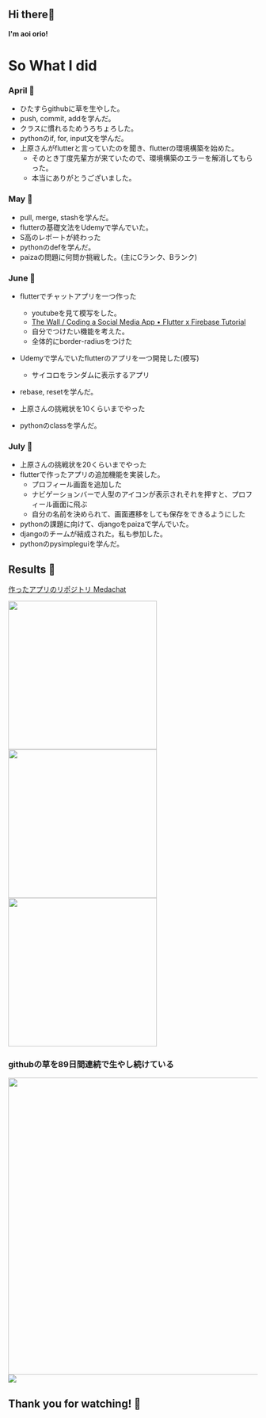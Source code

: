 ## Hi there🥞  
**I'm aoi orio!**
# So What I did
### April 🍔
- ひたすらgithubに草を生やした。
- push, commit, addを学んだ。
- クラスに慣れるためうろちょろした。
- pythonのif, for, input文を学んだ。
- 上原さんがflutterと言っていたのを聞き、flutterの環境構築を始めた。
  - そのとき丁度先輩方が来ていたので、環境構築のエラーを解消してもらった。
  - 本当にありがとうございました。
### May 🍕
- pull, merge, stashを学んだ。
- flutterの基礎文法をUdemyで学んでいた。
- S高のレポートが終わった
- pythonのdefを学んだ。
- paizaの問題に何問か挑戦した。(主にCランク、Bランク)
### June 🍭
- flutterでチャットアプリを一つ作った
  - youtubeを見て模写をした。
  - [The Wall / Coding a Social Media App • Flutter x Firebase Tutorial](https://www.youtube.com/watch?v=yJ7qQxzkh9E)
  - 自分でつけたい機能を考えた。
  - 全体的にborder-radiusをつけた
- Udemyで学んでいたflutterのアプリを一つ開発した(模写)
  - サイコロをランダムに表示するアプリ
- rebase, resetを学んだ。
- 上原さんの挑戦状を10くらいまでやった

- pythonのclassを学んだ。
### July 🥐
- 上原さんの挑戦状を20くらいまでやった
- flutterで作ったアプリの追加機能を実装した。
  - プロフィール画面を追加した
  - ナビゲーションバーで人型のアイコンが表示されそれを押すと、プロフィール画面に飛ぶ
  - 自分の名前を決められて、画面遷移をしても保存をできるようにした
- pythonの課題に向けて、djangoをpaizaで学んでいた。
- djangoのチームが結成された。私も参加した。
- pythonのpysimpleguiを学んだ。

## Results 🥟
[作ったアプリのリポジトリ Medachat](https://github.com/aoiorio/The-Medachat)

<img src="https://github.com/aoiorio/what-i-did/assets/130330538/495f2571-55d2-44d6-8b1e-dce926473ad3" width="300px">
<img src="https://github.com/aoiorio/what-i-did/assets/130330538/63d91fea-7427-43c8-aa9b-f9d8e2d51247" width="300px">
<img src="https://github.com/aoiorio/what-i-did/assets/130330538/5bbf3435-f3a6-4c31-86a1-f9840ba7db17" width="300px">


### githubの草を89日間連続で生やし続けている
<img src="https://github.com/aoiorio/what-i-did/assets/130330538/df94f2a4-8a36-4af5-9392-98a0c700c0c9" width="600px">
<img src="https://github.com/aoiorio/what-i-did/assets/130330538/569649fe-6101-411e-9e37-e011f616274a">

## Thank you for watching! 🥪
